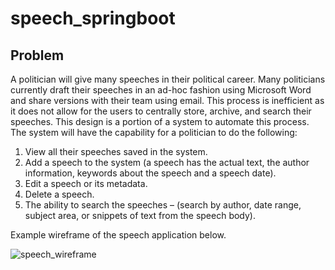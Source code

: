 # speech_springboot

## Problem
A politician will give many speeches in their political career. Many politicians currently draft their speeches in an ad-hoc fashion using Microsoft Word and share versions with their team using email. This process is inefficient as it does not allow for the users to centrally store, archive, and search their speeches.  This design is a portion of a system to automate this process. 
The system will have the capability for a politician to do the following:
1. View all their speeches saved in the system.
2. Add a speech to the system (a speech has the actual text, the author information, keywords about the speech and a speech date).
3. Edit a speech or its metadata.
4. Delete a speech.
5. The ability to search the speeches – (search by author, date range, subject area, or snippets of text from the speech body).

Example wireframe of the speech application below.

![speech_wireframe](https://user-images.githubusercontent.com/39761283/221853792-25625a87-fd71-48d8-b1e2-69fd010520bb.jpg)
